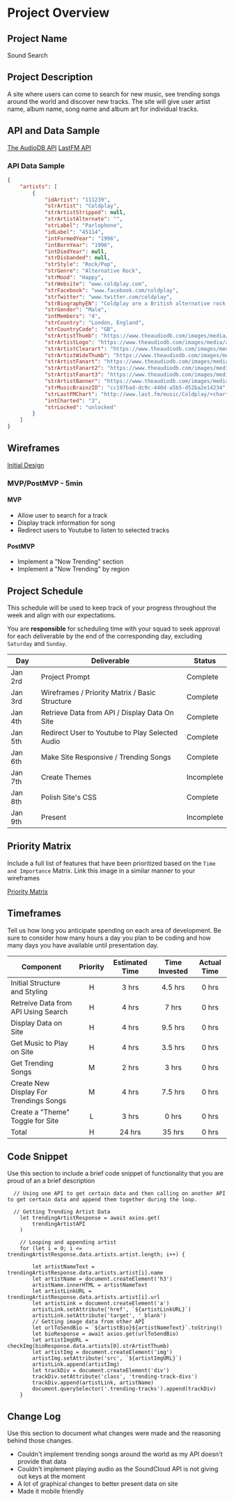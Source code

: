 # Project Overview

## Project Name

Sound Search

## Project Description

A site where users can come to search for new music, see trending songs around the world and discover new tracks. The site will give user artist name, album name, song name and album art for individual tracks.  

## API and Data Sample

[The AudioDB API](https://www.theaudiodb.com/api_guide.php)
[LastFM API](https://www.last.fm/api/)

### API Data Sample

```JSON
{
    "artists": [
        {
            "idArtist": "111239",
            "strArtist": "Coldplay",
            "strArtistStripped": null,
            "strArtistAlternate": "",
            "strLabel": "Parlophone",
            "idLabel": "45114",
            "intFormedYear": "1996",
            "intBornYear": "1996",
            "intDiedYear": null,
            "strDisbanded": null,
            "strStyle": "Rock/Pop",
            "strGenre": "Alternative Rock",
            "strMood": "Happy",
            "strWebsite": "www.coldplay.com",
            "strFacebook": "www.facebook.com/coldplay",
            "strTwitter": "www.twitter.com/coldplay",
            "strBiographyEN": "Coldplay are a British alternative rock band formed in 1996 by lead vocalist Chris Martin and lead guitarist Jonny Buckland at University College London. After they formed Pectoralz, Guy Berryman joined the group as a bassist and they changed their name to Starfish. Will Champion joined as a drummer, backing vocalist, and multi-instrumentalist, completing the line-up. Manager Phil Harvey is often considered an unofficial fifth member. The band renamed themselves \"Coldplay\" in 1998, before recording and releasing three EPs; Safety in 1998, Brothers & Sisters as a single in 1999 and The Blue Room in the same year. The latter was their first release on a major label, after signing to Parlophone.\n\nThey achieved worldwide fame with the release of the single \"Yellow\" in 2000, followed by their debut album released in the same year, Parachutes, which was nominated for the Mercury Prize. The band's second album, A Rush of Blood to the Head (2002), was released to critical acclaim and won multiple awards, including NME's Album of the Year, and has been widely considered the best of the Nelson-produced Coldplay albums. Their next release, X&Y, the best-selling album worldwide in 2005, was met with mostly positive reviews upon its release, though some critics felt that it was inferior to its predecessor. The band's fourth studio album, Viva la Vida or Death and All His Friends (2008), was produced by Brian Eno and released again to largely favourable reviews, earning several Grammy nominations and wins at the 51st Grammy Awards. On 24 October 2011, they released their fifth studio album, Mylo Xyloto, which was met with mixed to positive reviews, and was the UK's best-selling rock album of 2011.\n\nThe band has won a number of music awards throughout their career, including seven Brit Awards winning Best British Group three times, four MTV Video Music Awards, and seven Grammy Awards from twenty nominations. As one of the world's best-selling music artists, Coldplay have sold over 55 million records worldwide. In December 2009, Rolling Stone readers voted the group the fourth best artist of the 2000s.\n\nColdplay have been an active supporter of various social and political causes, such as Oxfam's Make Trade Fair campaign and Amnesty International. The group have also performed at various charity projects such as Band Aid 20, Live 8, Sound Relief, Hope for Haiti Now: A Global Benefit for Earthquake Relief, The Secret Policeman's Ball, and the Teenage Cancer Trust.",
            "strGender": "Male",
            "intMembers": "4",
            "strCountry": "London, England",
            "strCountryCode": "GB",
            "strArtistThumb": "https://www.theaudiodb.com/images/media/artist/thumb/uxrqxy1347913147.jpg",
            "strArtistLogo": "https://www.theaudiodb.com/images/media/artist/logo/urspuv1434553994.png",
            "strArtistClearart": "https://www.theaudiodb.com/images/media/artist/clearart/ruyuwv1510827568.png",
            "strArtistWideThumb": "https://www.theaudiodb.com/images/media/artist/widethumb/sxqspt1516190718.jpg",
            "strArtistFanart": "https://www.theaudiodb.com/images/media/artist/fanart/spvryu1347980801.jpg",
            "strArtistFanart2": "https://www.theaudiodb.com/images/media/artist/fanart/uupyxx1342640221.jpg",
            "strArtistFanart3": "https://www.theaudiodb.com/images/media/artist/fanart/qstpsp1342640238.jpg",
            "strArtistBanner": "https://www.theaudiodb.com/images/media/artist/banner/xuypqw1386331010.jpg",
            "strMusicBrainzID": "cc197bad-dc9c-440d-a5b5-d52ba2e14234",
            "strLastFMChart": "http://www.last.fm/music/Coldplay/+charts?rangetype=6month",
            "intCharted": "3",
            "strLocked": "unlocked"
        }
    ]
}

```

## Wireframes

[Initial Design](https://wireframe.cc/9ykAuK)

### MVP/PostMVP - 5min 

#### MVP 

- Allow user to search for a track
- Display track information for song 
- Redirect users to Youtube to listen to selected tracks


#### PostMVP 

- Implement a "Now Trending" section
- Implement a "Now Trending" by region


## Project Schedule

This schedule will be used to keep track of your progress throughout the week and align with our expectations.  

You are **responsible** for scheduling time with your squad to seek approval for each deliverable by the end of the corresponding day, excluding `Saturday` and `Sunday`.

|  Day | Deliverable | Status
|---|---| ---|
|Jan 2rd| Project Prompt | Complete
|Jan 3rd| Wireframes / Priority Matrix / Basic Structure | Complete
|Jan 4th| Retrieve Data from API / Display Data On Site  | Complete
|Jan 5th| Redirect User to Youtube to Play Selected Audio  | Complete
|Jan 6th| Make Site Responsive / Trending Songs | Complete
|Jan 7th| Create Themes | Incomplete
|Jan 8th| Polish Site's CSS | Complete
|Jan 9th| Present | Incomplete


## Priority Matrix

Include a full list of features that have been prioritized based on the `Time and Importance` Matrix.  Link this image in a similar manner to your wireframes


[Priority Matrix](https://wireframe.cc/95Pmzw)

## Timeframes

Tell us how long you anticipate spending on each area of development. Be sure to consider how many hours a day you plan to be coding and how many days you have available until presentation day.

| Component | Priority | Estimated Time | Time Invested | Actual Time |
| --- | :---: |  :---: | :---: | :---: |
| Initial Structure and Styling | H | 3 hrs| 4.5 hrs | 0 hrs |
| Retreive Data from API Using Search | H | 4 hrs| 7 hrs | 0 hrs |
| Display Data on Site | H | 4 hrs| 9.5 hrs | 0 hrs |
| Get Music to Play on Site | H | 4 hrs| 3.5 hrs | 0 hrs |
| Get Trending Songs | M | 2 hrs| 3 hrs | 0 hrs |
| Create New Display For Trendings Songs | M | 4 hrs| 7.5 hrs | 0 hrs |
| Create a "Theme" Toggle for Site | L | 3 hrs| 0 hrs | 0 hrs |
| Total | H | 24 hrs| 35 hrs | 0 hrs |


## Code Snippet

Use this section to include a brief code snippet of functionality that you are proud of an a brief description  

```
  // Using one API to get certain data and then calling on another API to get certain data and append them together during the loop.
  
  // Getting Trending Artist Data
    let trendingArtistResponse = await axios.get(
        trendingArtistAPI
    )

    // Looping and appending artist
    for (let i = 0; i <= trendingArtistResponse.data.artists.artist.length; i++) {

        let artistNameText = trendingArtistResponse.data.artists.artist[i].name
        let artistName = document.createElement('h3')
        artistName.innerHTML = artistNameText
        let artistLinkURL = trendingArtistResponse.data.artists.artist[i].url
        let artistLink = document.createElement('a')
        artistLink.setAttribute('href', `${artistLinkURL}`)
        artistLink.setAttribute('target', '_blank')
        // Getting image data from other API
        let urlToSendBio = `${artistBio}${artistNameText}`.toString()
        let bioResponse = await axios.get(urlToSendBio)
        let artistImgURL = checkImg(bioResponse.data.artists[0].strArtistThumb)
        let artistImg = document.createElement('img')
        artistImg.setAttribute('src', `${artistImgURL}`)
        artistLink.append(artistImg)
        let trackDiv = document.createElement('div')
        trackDiv.setAttribute('class', 'trending-track-divs')
        trackDiv.append(artistLink, artistName)
        document.querySelector('.trending-tracks').append(trackDiv)
    }
```

## Change Log
 Use this section to document what changes were made and the reasoning behind those changes. 

 - Couldn't implement trending songs around the world as my API doesn't provide   that data
 - Couldn't implement playing audio as the SoundCloud API is not giving out       keys at the moment
 - A lot of graphical changes to better present data on site
 - Made it mobile friendly 